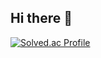 ## Hi there 👋
[![Solved.ac Profile](http://mazassumnida.wtf/api/v2/generate_badge?boj=seowookim)](https://solved.ac/seowookim/)

<!--
**OverfitSurvivor/OverfitSurvivor** is a ✨ _special_ ✨ repository because its `README.md` (this file) appears on your GitHub profile.

Here are some ideas to get you started:
- 🔭 I’m currently working on ...
- 🌱 I’m currently learning ...
- 👯 I’m looking to collaborate on ...
- 🤔 I’m looking for help with ...
- 💬 Ask me about ...
- 📫 How to reach me: ...
- 😄 Pronouns: ...
- ⚡ Fun fact: ...
-->
